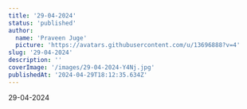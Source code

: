 ```yaml
---
title: '29-04-2024'
status: 'published'
author:
  name: 'Praveen Juge'
  picture: 'https://avatars.githubusercontent.com/u/13696888?v=4'
slug: '29-04-2024'
description: ''
coverImage: '/images/29-04-2024-Y4Nj.jpg'
publishedAt: '2024-04-29T18:12:35.634Z'
---
```


29-04-2024